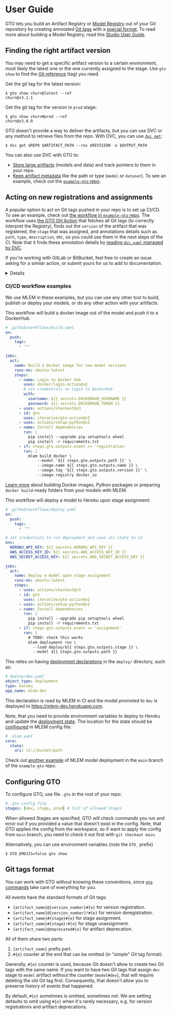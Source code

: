 # User Guide

GTO lets you build an Artifact Registry or [Model Registry] out of your Git
repository by creating annotated
[Git tags](https://git-scm.com/book/en/v2/Git-Basics-Tagging) with a
[special format](#git-tags-format). To read more about building a Model
Registry, read this [Studio User Guide].

[Model Registry]: http://dvc.org/doc/use-cases/model-registry
[Studio User Guide]:
  https://dvc.org/doc/studio/user-guide/model-registry/what-is-a-model-registry

## Finding the right artifact version

You may need to get a specific artifact version to a certain environment, most
likely the latest one or the one currently assigned to the stage. Use `gto show`
to find the [Git reference] (tag) you need.

[git reference]: https://git-scm.com/book/en/v2/Git-Internals-Git-References

Get the git tag for the latest version:

```cli
$ gto show churn@latest --ref
churn@v3.1.1
```

Get the git tag for the version in `prod` stage:

```cli
$ gto show churn#prod --ref
churn@v3.0.0
```

GTO doesn't provide a way to deliver the artifacts, but you can use DVC or any
method to retrieve files from the repo. With DVC, you can use [`dvc get`]:

```cli
$ dvc get $REPO $ARTIFACT_PATH --rev $REVISION -o $OUTPUT_PATH
```

<admon type="tip">

You can also use DVC with GTO to:

- [Store large artifacts] (models and data) and track pointers to them in your
  repo.
- [Keep artifact metadata] like the path or type (`model` or `dataset`). To see
  an example, check out the [`example-gto` repo].

</admon>

[`dvc get`]: https://dvc.org/doc/command-reference/get
[store large artifacts]:
  https://dvc.org/doc/start/data-management/data-versioning
[keep artifact metadata]:
  https://dvc.org/doc/user-guide/project-structure/dvcyaml-files#artifacts
[`example-gto` repo]:
  https://github.com/iterative/example-gto/blob/main/dvc.yaml

## Acting on new registrations and assignments

A popular option to act on Git tags pushed in your repo is to set up CI/CD. To
see an example, check out
[the workflow in `example-gto` repo](https://github.com/iterative/example-gto/blob/main/.github/workflows/gto-act-on-tags.yml).
The workflow uses [the GTO GH Action](https://github.com/iterative/gto-action)
that fetches all Git tags (to correctly interpret the Registry), finds out the
`version` of the artifact that was registered, the `stage` that was assigned,
and annotations details such as `path`, `type`, `description`, etc, so you could
use them in the next steps of the CI. Note that it finds these annotation
details by
[reading `dvc.yaml` managed by DVC](/doc/gto/user-guide/#using-dvc-to-annotate-artifacts).

If you're working with GitLab or BitBucket, feel free to create an issue asking
for a similar action, or submit yours for us to add to documentation.

[env var in github actions]:
  https://docs.github.com/en/actions/learn-github-actions/environment-variables

<details>

### Other approaches: webhooks and polling Git forge API

Besides using CI/CD, the other option is to
[configure webhooks](https://docs.github.com/en/rest/webhooks) that will send
HTTP requests to your server upon pushing Git tags to the remote.

Besides, you can configure your server to query your Git provider via something
like REST API to check if changes happened. As an example, check out
[Github REST API](https://docs.github.com/en/rest).

</details>

### CI/CD workflow examples

We use MLEM in these examples, but you can use any other tool to build, publish
or deploy your models, or do any other action with your artifacts.

<toggle>
<tab title="GitHub: build a Docker image">

This workflow will build a docker image out of the model and push it to a
DockerHub.

```yaml
# .github/workflows/build.yaml
on:
  push:
    tags:
      - '*'

jobs:
  act:
    name: Build a Docker image for new model versions
    runs-on: ubuntu-latest
    steps:
      - name: Login to Docker Hub
        uses: docker/login-action@v2
        # set credentials to login to DockerHub
        with:
          username: ${{ secrets.DOCKERHUB_USERNAME }}
          password: ${{ secrets.DOCKERHUB_TOKEN }}
      - uses: actions/checkout@v3
      - id: gto
        uses: iterative/gto-action@v2
      - uses: actions/setup-python@v2
      - name: Install dependencies
        run: |
          pip install --upgrade pip setuptools wheel
          pip install -r requirements.txt
      - if: steps.gto.outputs.event == 'registration'
        run: |
          mlem build docker \
              --model '${{ steps.gto.outputs.path }}' \
              --image.name ${{ steps.gto.outputs.name }} \
              --image.tag '${{ steps.gto.outputs.version }}' \
              --image.registry docker_io
```

[Learn more](/doc/user-guide/building) about building Docker images, Python
packages or preparing `docker build`-ready folders from your models with MLEM.

</tab>
<tab title="GitHub: deploy a model">

This workflow will deploy a model to Heroku upon stage assignment:

```yaml
# .github/workflows/deploy.yaml
on:
  push:
    tags:
      - '*'

# set credentials to run deployment and save its state to s3
env:
  HEROKU_API_KEY: ${{ secrets.HEROKU_API_KEY }}
  AWS_ACCESS_KEY_ID: ${{ secrets.AWS_ACCESS_KEY_ID }}
  AWS_SECRET_ACCESS_KEY: ${{ secrets.AWS_SECRET_ACCESS_KEY }}

jobs:
  act:
    name: Deploy a model upon stage assignment
    runs-on: ubuntu-latest
    steps:
      - uses: actions/checkout@v3
      - id: gto
        uses: iterative/gto-action@v2
      - uses: actions/setup-python@v2
      - name: Install dependencies
        run: |
          pip install --upgrade pip setuptools wheel
          pip install -r requirements.txt
      - if: steps.gto.outputs.event == 'assignment'
        run: |
          # TODO: check this works
          mlem deployment run \
            --load deploy/${{ steps.gto.outputs.stage }} \
            --model ${{ steps.gto.outputs.path }}
```

This relies on having [deployment declarations](/doc/user-guide/deploying) in
the `deploy/` directory, such as:

```yaml
# deploy/dev.yaml
object_type: deployment
type: heroku
app_name: mlem-dev
```

This declaration is read by MLEM in CI and the model promoted to `dev` is
deployed to https://mlem-dev.herokuapp.com.

Note, that you need to provide environment variables to deploy to Heroku and
update the [deployment state](/doc/user-guide/deploying). The location for the
state should be
[configured](/doc/user-guide/deploying#setting-up-remote-state-manager) in MLEM
config file:

```yaml
# .mlem.yaml
core:
  state:
    uri: s3://bucket/path
```

Check out [another example](https://github.com/iterative/example-gto/tree/mlem)
of MLEM model deployment in the `main` branch of the `example-gto` repo.

</tab>
</toggle>

## Configuring GTO

To configure GTO, use file `.gto` in the root of your repo:

```yaml
# .gto config file
stages: [dev, stage, prod] # list of allowed Stages
```

When allowed Stages are specified, GTO will check commands you run and error out
if you provided a value that doesn't exist in the config. Note, that GTO applies
the config from the workspace, so if want to apply the config from `main`
branch, you need to check it out first with `git checkout main`.

Alternatively, you can use environment variables (note the `GTO_` prefix)

```cli
$ GTO_EMOJIS=false gto show
```

## Git tags format

<admon type="tip">

You can work with GTO without knowing these conventions, since
[`gto` commands](/doc/command-reference) take care of everything for you.

</admon>

All events have the standard formats of Git tags:

- `{artifact_name}@{version_number}#{e}` for version registration.
- `{artifact_name}@{version_number}!#{e}` for version deregistration.
- `{artifact_name}#{stage}#{e}` for stage assignment.
- `{artifact_name}#{stage}!#{e}` for stage unassignment.
- `{artifact_name}@deprecated#{e}` for artifact deprecation.

All of them share two parts:

1. `{artifact_name}` prefix part.
2. `#{e}` counter at the end that can be omitted (in "simple" Git tag format).

Generally, `#{e}` counter is used, because Git doesn't allow to create two Git
tags with the same name. If you want to have two Git tags that assign `dev`
stage to `model` artifact without the counter (`model#dev`), that will require
deleting the old Git tag first. Consequently, that doesn't allow you to preserve
history of events that happened.

By default, `#{e}` sometimes is omitted, sometimes not. We are setting defaults
to omit using `#{e}` when it's rarely necessary, e.g. for version registrations
and artifact deprecations.
